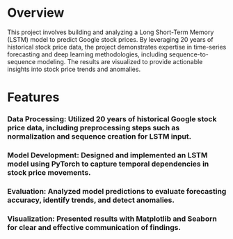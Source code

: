 # Overview

This project involves building and analyzing a Long Short-Term Memory (LSTM) model to predict Google stock prices. By leveraging 20 years of historical stock price data, the project demonstrates expertise in time-series forecasting and deep learning methodologies, including sequence-to-sequence modeling. The results are visualized to provide actionable insights into stock price trends and anomalies.

# Features

### Data Processing: Utilized 20 years of historical Google stock price data, including preprocessing steps such as normalization and sequence creation for LSTM input.

### Model Development: Designed and implemented an LSTM model using PyTorch to capture temporal dependencies in stock price movements.

### Evaluation: Analyzed model predictions to evaluate forecasting accuracy, identify trends, and detect anomalies.

### Visualization: Presented results with Matplotlib and Seaborn for clear and effective communication of findings.
